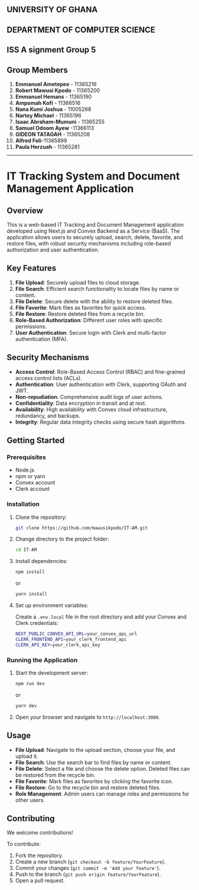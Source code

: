 ## UNIVERSITY OF GHANA

## DEPARTMENT OF COMPUTER SCIENCE

## ISS A signment Group 5

## Group Members

1. **Emmanuel Ametepee** - 11365216
2. ⁠**Robert Mawusi Kpodo** - 11365200
3. **Emmanuel Hemans** - 11365190
4. **Ampomah Kofi** - 11366516
5. **Nana Kumi Joshua** - 11005268
6. **Nartey Michael** - 11365196
7. ⁠**Isaac Abraham-Mumuni** - 11365255
8. ⁠**Samuel Odoom Ayew** -11366113
9. **GIDEON TATAGAH** - 11365208
10. **Alfred Foli**-11365899
11. **Paula Herzuah** - 11365281

---

# IT Tracking System and Document Management Application

## Overview

This is a web-based IT Tracking and Document Management application developed using Next.js and Convex Backend as a Service (BaaS). The application allows users to securely upload, search, delete, favorite, and restore files, with robust security mechanisms including role-based authorization and user authentication.

## Key Features

1. **File Upload**: Securely upload files to cloud storage.
2. **File Search**: Efficient search functionality to locate files by name or content.
3. **File Delete**: Secure delete with the ability to restore deleted files.
4. **File Favorite**: Mark files as favorites for quick access.
5. **File Restore**: Restore deleted files from a recycle bin.
6. **Role-Based Authorization**: Different user roles with specific permissions.
7. **User Authentication**: Secure login with Clerk and multi-factor authentication (MFA).

## Security Mechanisms

- **Access Control**: Role-Based Access Control (RBAC) and fine-grained access control lists (ACLs).
- **Authentication**: User authentication with Clerk, supporting OAuth and JWT.
- **Non-repudiation**: Comprehensive audit logs of user actions.
- **Confidentiality**: Data encryption in transit and at rest.
- **Availability**: High availability with Convex cloud infrastructure, redundancy, and backups.
- **Integrity**: Regular data integrity checks using secure hash algorithms.

## Getting Started

### Prerequisites

- Node.js
- npm or yarn
- Convex account
- Clerk account

### Installation

1. Clone the repository:

   ```sh
   git clone https://github.com/mawusikpodo/IT-AM.git
   ```

2. Change directory to the project folder:

   ```sh
   cd IT-AM
   ```

3. Install dependencies:

   ```sh
   npm install
   ```

   or

   ```sh
   yarn install
   ```

4. Set up environment variables:

   Create a `.env.local` file in the root directory and add your Convex and Clerk credentials:

   ```sh
   NEXT_PUBLIC_CONVEX_API_URL=your_convex_api_url
   CLERK_FRONTEND_API=your_clerk_frontend_api
   CLERK_API_KEY=your_clerk_api_key
   ```

### Running the Application

1. Start the development server:

   ```sh
   npm run dev
   ```

   or

   ```sh
   yarn dev
   ```

2. Open your browser and navigate to `http://localhost:3000`.

## Usage

- **File Upload**: Navigate to the upload section, choose your file, and upload it.
- **File Search**: Use the search bar to find files by name or content.
- **File Delete**: Select a file and choose the delete option. Deleted files can be restored from the recycle bin.
- **File Favorite**: Mark files as favorites by clicking the favorite icon.
- **File Restore**: Go to the recycle bin and restore deleted files.
- **Role Management**: Admin users can manage roles and permissions for other users.

## Contributing

We welcome contributions!

To contribute:

1. Fork the repository.
2. Create a new branch (`git checkout -b feature/YourFeature`).
3. Commit your changes (`git commit -m 'Add your feature'`).
4. Push to the branch (`git push origin feature/YourFeature`).
5. Open a pull request.
